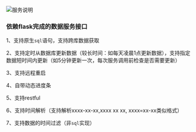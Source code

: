 ![服务说明](docs/readme.png)







### 依赖flask完成的数据服务接口


1、支持原生`sql`语句，支持跨库数据获取


2、支持定时从数据库更新数据（较长时间：如每天凌晨1点更新数据），支持指定数据短时间内更新（如5分钟更新一次，每次服务调用前检查是否需要更新）


3、支持远程重启


4、自带动态进度条


5、支持restful


6、支持时间解析（支持解析xxxx-xx-xx,xxxx xx xx, xxxx=xx-xx类似格式）


7、支持数据的时间过滤（非`sql`实现）

